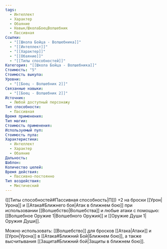 ```yaml
---
tags:
  - Интеллект
  - Характер
  - Обаяние
  - Навык/ШколаБоецВолшебник
  - Пассивная
Ссылки:
  - "[[Школа Бойца - Волшебника]]"
  - "[[Интеллект]]"
  - "[[Характер]]"
  - "[[Обаяние]]"
  - "[[Типы способностей]]"
Категория: "[[Школа Бойца - Волшебника]]"
Стоимость: "5"
Стоимость выкупа: 
Уровни:
  - "[[Боец - Волшебник 2]]"
Связанные навыки:
  - "[[Боец - Волшебник 2]]"
Источник:
  - Любой доступный персонажу
Тип способности:
  - Пассивная
Время применения: 
Тип магии: 
Стоимость применения: 
Используемый пул: 
Стоимость пула: 
Характеристики:
  - Интеллект
  - Характер
  - Обаяние
Дальность: 
Шаблон: 
Количество целей: 
Время действия:
  - Пассивно-постоянно
Тип воздействия:
  - Мистический
---
```

([[Типы способностей#Пассивная способность|П]]) +2 на броски  [[Урон|Урона]] и [[Атака#Ближнего боя|Атак в ближнем бою]] при использовании [[Волшебство|Волшебства]] и любые атаки с помощью: [[Волшебное Оружие 1|Волшебного Оружия]] и [[Оружие Души 1|Оружия Души]].

Можно использовать: [[Волшебство]] для бросков [[Атака|Атаки]] и [[Урон|Урона]] в [[Атака#Ближний Бой|Ближнем бою]], а также высчитывания [[Защита#Ближний бой|Защиты в ближнем бою]].
